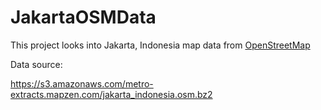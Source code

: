 # JakartaOSMData

This project looks into Jakarta, Indonesia map data from [OpenStreetMap](http://www.openstreetmap.org)

Data source:

https://s3.amazonaws.com/metro-extracts.mapzen.com/jakarta_indonesia.osm.bz2
